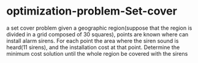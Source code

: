 # optimization-problem-Set-cover

 a set cover problem given a geographic region(suppose that the region is divided in a grid composed of 30 squares), points are known where can install alarm sirens. For each point the area where the siren sound is heard(11 sirens), and the installation cost at that point. Determine the minimum cost solution until the whole region be covered with the sirens  
